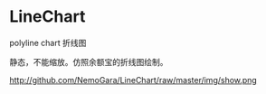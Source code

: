 # LineChart
polyline chart 折线图

静态，不能缩放。仿照余额宝的折线图绘制。

http://github.com/NemoGara/LineChart/raw/master/img/show.png
